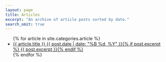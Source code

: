 ```yaml
---
layout: page
title: Articles
excerpt: "An archive of article posts sorted by date."
search_omit: true
---
```


<ul class="post-list">
{% for article in site.categories.article %} 
  <li><article><a href="{{ site.url }}{{ article.url }}">{{ article.title }} <span class="entry-date"><time datetime="{{ article.date | date_to_xmlschema }}">{{ post.date | date: "%B %d, %Y" }}</time></span>{% if post.excerpt %} <span class="excerpt">{{ post.excerpt }}</span>{% endif %}</a></article></li>
{% endfor %}
</ul>
